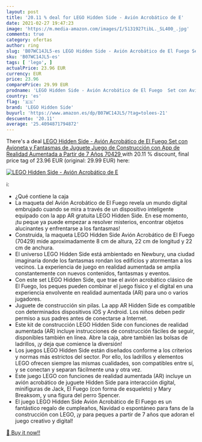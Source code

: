 ```yaml
---
layout: post
title: '20.11 % deal for LEGO Hidden Side - Avión Acrobático de E'
date: 2021-02-27 19:47:23
image: 'https://m.media-amazon.com/images/I/5131927tibL._SL400_.jpg'
comments: true
category: ofertas
author: ring
slug: 'B07WC14JL5-es LEGO Hidden Side - Avión Acrobático de El Fuego Set con...'
sku: 'B07WC14JL5-es'
tags: [ 'lego', ]
actualPrice: 23.96 EUR
currency: EUR
price: 23.96
comparePrice: 29.99 EUR
prodname: 'LEGO Hidden Side - Avión Acrobático de El Fuego  Set con Avioneta y Fantasmas de Juguete  Juego de Construcción con App de Realidad Aumentada  a Partir de 7 Años  70429 '
country: 'es'
flag: '🇪🇸'
brand: 'LEGO Hidden Side'
buyurl: 'https://www.amazon.es/dp/B07WC14JL5/?tag=tolees-21'
descuento: '20.11'
average: '25.4094871794872'
---
```


There's a deal [LEGO Hidden Side - Avión Acrobático de El Fuego  Set con Avioneta y Fantasmas de Juguete  Juego de Construcción con App de Realidad Aumentada  a Partir de 7 Años  70429 ](https://www.amazon.es/dp/B07WC14JL5/?tag=tolees-21)  with  20.11 % discount, final price tag of  23.96 EUR (original: 29.99 EUR) here:

[![LEGO Hidden Side - Avión Acrobático de E](https://m.media-amazon.com/images/I/5131927tibL._SL400_.jpg)](https://www.amazon.es/dp/B07WC14JL5/?tag=tolees-21)

ℹ️:

- ¿Qué contiene la caja
- La maqueta del Avión Acrobático de El Fuego revela un mundo digital embrujado cuando se mira a través de un dispositivo inteligente equipado con la app AR gratuita LEGO Hidden Side. En ese momento, ¡tu peque ya puede empezar a resolver misterios, encontrar objetos alucinantes y enfrentarse a los fantasmas!
- Construida, la maqueta LEGO Hidden Side Avión Acrobático de El Fuego (70429) mide aproximadamente 8 cm de altura, 22 cm de longitud y 22 cm de anchura.
- El universo LEGO Hidden Side está ambientado en Newbury, una ciudad imaginaria donde los fantasmas rondan los edificios y atormentan a los vecinos. La experiencia de juego en realidad aumentada se amplía constantemente con nuevos contenidos, fantasmas y eventos.
- Con este set LEGO Hidden Side, que trae el avión acrobático clásico de El Fuego, los peques pueden combinar el juego físico y el digital en una experiencia envolvente en realidad aumentada (AR) para uno o varios jugadores.
- Juguete de construcción sin pilas. La app AR Hidden Side es compatible con determinados dispositivos iOS y Android. Los niños deben pedir permiso a sus padres antes de conectarse a Internet.
- Este kit de construcción LEGO Hidden Side con funciones de realidad aumentada (AR) incluye instrucciones de construcción fáciles de seguir, disponibles también en línea. Abre la caja, abre también las bolsas de ladrillos, ¡y deja que comience la diversión!
- Los juegos LEGO Hidden Side están diseñados conforme a los criterios y normas más estrictos del sector. Por ello, los ladrillos y elementos LEGO ofrecen siempre las mismas cualidades, son compatibles entre sí, y se conectan y separan fácilmente una y otra vez.
- Este juego LEGO con funciones de realidad aumentada (AR) incluye un avión acrobático de juguete Hidden Side para interacción digital, minifiguras de Jack, El Fuego (con forma de esqueleto) y Mary Breaksom, y una figura del perro Spencer.
- El juego LEGO Hidden Side Avión Acrobático de El Fuego es un fantástico regalo de cumpleaños, Navidad o espontáneo para fans de la construcción con LEGO, ¡y para peques a partir de 7 años que adoran el juego creativo y digital!

[🛒 Buy it now!!](https://www.amazon.es/dp/B07WC14JL5/?tag=tolees-21)
